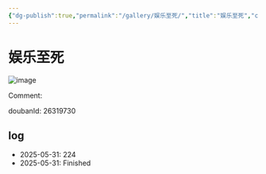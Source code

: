 ```yaml
---
{"dg-publish":true,"permalink":"/gallery/娱乐至死/","title":"娱乐至死","created":"2025-06-02T12:37:17.180+08:00"}
---
```



# 娱乐至死

![image](https://hiraeth-picbed.oss-cn-beijing.aliyuncs.com/20250531154844.webp)

Comment: 



doubanId: 26319730

## log

- 2025-05-31: 224
- 2025-05-31: Finished
